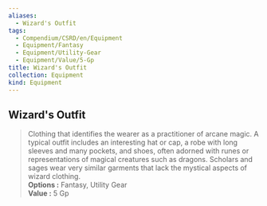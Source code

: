 ```yaml
---
aliases:
  - Wizard's Outfit
tags:
  - Compendium/CSRD/en/Equipment
  - Equipment/Fantasy
  - Equipment/Utility-Gear
  - Equipment/Value/5-Gp
title: Wizard's Outfit
collection: Equipment
kind: Equipment
---
```

## Wizard's Outfit  
  
>Clothing that identifies the wearer as a practitioner of arcane magic. A typical outfit includes an interesting hat or cap, a robe with long sleeves and many pockets, and shoes, often adorned with runes or representations of magical creatures such as dragons. Scholars and sages wear very similar garments that lack the mystical aspects of wizard clothing.  
> **Options :** Fantasy, Utility Gear  
> **Value :** 5 Gp